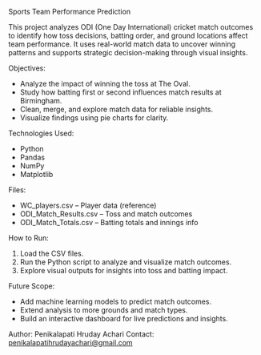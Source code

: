 Sports Team Performance Prediction

This project analyzes ODI (One Day International) cricket match outcomes to identify how toss decisions, batting order, and ground locations affect team performance. It uses real-world match data to uncover winning patterns and supports strategic decision-making through visual insights.

Objectives:

* Analyze the impact of winning the toss at The Oval.
* Study how batting first or second influences match results at Birmingham.
* Clean, merge, and explore match data for reliable insights.
* Visualize findings using pie charts for clarity.

Technologies Used:

* Python
* Pandas
* NumPy
* Matplotlib

Files:

* WC\_players.csv – Player data (reference)
* ODI\_Match\_Results.csv – Toss and match outcomes
* ODI\_Match\_Totals.csv – Batting totals and innings info

How to Run:

1. Load the CSV files.
2. Run the Python script to analyze and visualize match outcomes.
3. Explore visual outputs for insights into toss and batting impact.

Future Scope:

* Add machine learning models to predict match outcomes.
* Extend analysis to more grounds and match types.
* Build an interactive dashboard for live predictions and insights.

Author: Penikalapati Hruday Achari
Contact: [penikalapatihrudayachari@gmail.com](mailto:penikalapatihrudayachari@gmail.com)
